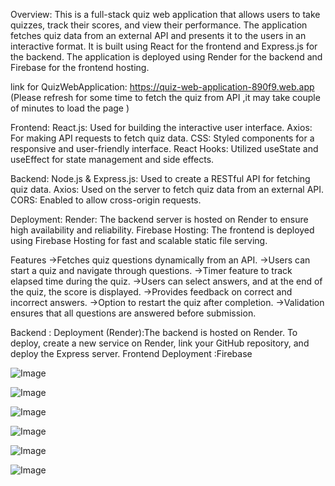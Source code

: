 Overview:
This is a full-stack quiz web application that allows users to take quizzes, track their scores, and view their performance. The application fetches quiz data from an external API and presents it to the users in an interactive format. It is built using React for the frontend and Express.js for the backend. The application is deployed using Render for the backend and Firebase for the frontend hosting.


link for QuizWebApplication: https://quiz-web-application-890f9.web.app
(Please refresh for some time to fetch the quiz from API ,it may take couple of minutes to load the page )


Frontend:
React.js: Used for building the interactive user interface.
Axios: For making API requests to fetch quiz data.
CSS: Styled components for a responsive and user-friendly interface.
React Hooks: Utilized useState and useEffect for state management and side effects.


Backend:
Node.js & Express.js: Used to create a RESTful API for fetching quiz data.
Axios: Used on the server to fetch quiz data from an external API.
CORS: Enabled to allow cross-origin requests.


Deployment:
Render: The backend server is hosted on Render to ensure high availability and reliability.
Firebase Hosting: The frontend is deployed using Firebase Hosting for fast and scalable static file serving.


Features
->Fetches quiz questions dynamically from an API.
->Users can start a quiz and navigate through questions.
->Timer feature to track elapsed time during the quiz.
->Users can select answers, and at the end of the quiz, the score is displayed.
->Provides feedback on correct and incorrect answers.
->Option to restart the quiz after completion.
->Validation ensures that all questions are answered before submission.



Backend :
Deployment (Render):The backend is hosted on Render.
To deploy, create a new service on Render, link your GitHub repository, and deploy the Express server.
Frontend Deployment :Firebase


![Image](https://github.com/user-attachments/assets/f0b418c0-55b9-4ac2-a242-28810efbef16)

![Image](https://github.com/user-attachments/assets/1629a53a-5bc6-43cf-a84a-f388ae86c9f8)

![Image](https://github.com/user-attachments/assets/b6b06bae-0ab9-4ebf-8ac1-c05a85d954fc)

![Image](https://github.com/user-attachments/assets/3afe9f8d-24d8-4fac-93e2-98a3b4bf96a5)

![Image](https://github.com/user-attachments/assets/10b4f213-3bbf-402e-80e3-afce15272a7c)

![Image](https://github.com/user-attachments/assets/fbfbc3dd-b563-4245-8ede-09235e421820)

